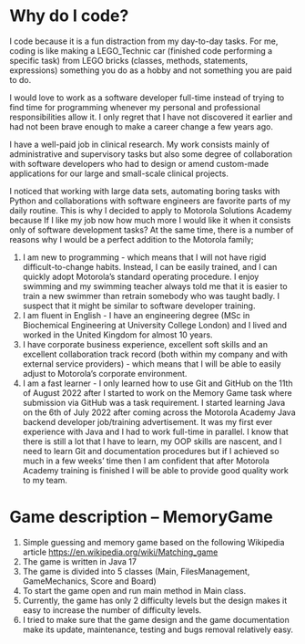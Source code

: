 # Why do I code?

I code because it is a fun distraction from my day-to-day tasks. For me, coding is like
making a LEGO_Technic car (finished code performing a specific task) from LEGO bricks (classes,
methods, statements, expressions) something you do as a hobby and not something you are paid to do.

I would love to work as a software developer full-time instead of trying to find time for programming
whenever my personal and professional responsibilities allow it. I only regret that I have not discovered
it earlier and had not been brave enough to make a career change a few years ago.

I have a well-paid job in clinical research. My work consists mainly of administrative and supervisory
tasks but also some degree of collaboration with software developers who had to design or amend custom-made
applications for our large and small-scale clinical projects.

I noticed that working with large data sets, automating boring tasks with Python and collaborations
with software engineers are favorite parts of my daily routine. This is why I decided to apply to Motorola
Solutions Academy because If I like my job now how much more I would like it when it consists only of software
development tasks? At the same time, there is a number of reasons why I would be a perfect addition to 
the Motorola family;
1. I am new to programming - which means that I will not have rigid difficult-to-change habits. Instead, 
I can be easily trained, and I can quickly adopt Motorola’s standard operating procedure.
I enjoy swimming and my swimming teacher always told me that it is easier to train a new swimmer than retrain
somebody who was taught badly. I suspect that it might be similar to software developer training.
2. I am fluent in English - I have an engineering degree (MSc in Biochemical Engineering at University College London)
and I lived and worked in the United Kingdom for almost 10 years.
3. I have corporate business experience, excellent soft skills and an excellent collaboration track record
(both within my company and with external service providers)  - which means that I will be able to easily adjust
to Motorola’s corporate environment.
4. I am a fast learner - I only learned how to use Git and GitHub on the 11th of August 2022 after I started
to work on the Memory Game task where submission via GitHub was a task requirement. I started learning Java
on the 6th of July 2022 after coming across the Motorola Academy Java backend developer job/training advertisement.
It was my first ever experience with Java and I had to work full-time in parallel. I know that there is still a lot
that I have to learn,  my OOP skills are nascent, and I need to learn  Git and documentation procedures but if
I achieved so much in a few weeks’ time then I am confident that after Motorola Academy training is finished
I will be able to provide good quality work to my team. 

# Game description – MemoryGame

1. Simple guessing and memory game based on the following Wikipedia article https://en.wikipedia.org/wiki/Matching_game
2. The game is written in Java 17
3. The game is divided into 5 classes (Main, FilesManagement, GameMechanics, Score and Board)
4. To start the game open and run main method in Main class.
5. Currently, the game has only 2 difficulty levels but the design makes it easy to increase
   the number of difficulty levels.
6. I tried to make sure that the game design and the game documentation make its update, maintenance,
   testing and bugs removal relatively easy.

